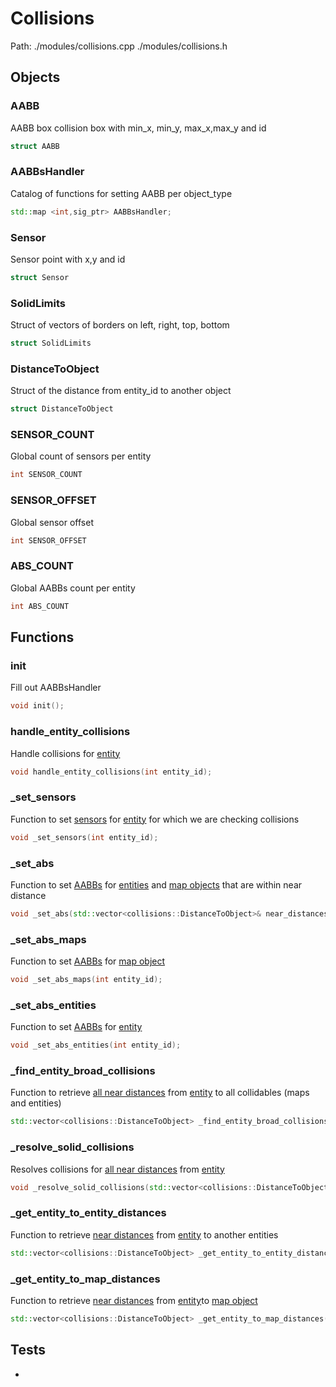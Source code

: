 # Collisions
Path: ./modules/collisions.cpp   ./modules/collisions.h

## Objects

### AABB
AABB box collision box with min_x, min_y, max_x,max_y and id
```c++
struct AABB
```

### AABBsHandler
Catalog of functions for setting AABB per object_type
```c++
std::map <int,sig_ptr> AABBsHandler;
```

### Sensor
Sensor point with x,y and id
```c++
struct Sensor
```

### SolidLimits
Struct of vectors of borders on left, right, top, bottom
```c++
struct SolidLimits
```

### DistanceToObject
Struct of the distance from entity_id to another object
```c++
struct DistanceToObject
```

### SENSOR_COUNT 
Global count of sensors per entity
```c++
int SENSOR_COUNT
```

### SENSOR_OFFSET
Global sensor offset
```c++
int SENSOR_OFFSET
```

### ABS_COUNT
Global AABBs count  per entity
```c++
int ABS_COUNT
```

## Functions

### init
Fill out AABBsHandler
```c++
void init();
```

### handle_entity_collisions
Handle collisions for  [entity](entity.md#Entity)
```c++
void handle_entity_collisions(int entity_id);
```

### _set_sensors
Function to set [sensors](collisions.md#Sensor) for [entity](entity.md#Entity) for which we are checking collisions
```c++
void _set_sensors(int entity_id);
```

### _set_abs
Function to set [AABBs](collisions.md#AABB) for [entities](entity.md#Entity) and [map objects](maps.md#Map) that are within near distance
```c++
void _set_abs(std::vector<collisions::DistanceToObject>& near_distances);
```

### _set_abs_maps
Function to set [AABBs](collisions.md#AABB) for [map object](maps.md#Map)
```c++
void _set_abs_maps(int entity_id);
```

### _set_abs_entities
Function to set [AABBs](collisions.md#AABB) for [entity](entity.md#Entity)
```c++
void _set_abs_entities(int entity_id);
```

### _find_entity_broad_collisions
Function to retrieve [all near distances](collisions.md#DistanceToObject) from [entity](entity.md#Entity) to all collidables (maps and entities)
```c++
std::vector<collisions::DistanceToObject> _find_entity_broad_collisions(int entity_id);
```

### _resolve_solid_collisions
Resolves collisions for [all near distances](collisions.md#DistanceToObject) from [entity](entity.md#Entity) 
```c++
void _resolve_solid_collisions(std::vector<collisions::DistanceToObject>& near_distances);
```

### _get_entity_to_entity_distances
Function to retrieve [near distances](collisions.md#DistanceToObject) from [entity](entity.md#Entity) to another entities
```c++
std::vector<collisions::DistanceToObject> _get_entity_to_entity_distances(int entity_id);
```

### _get_entity_to_map_distances
Function to retrieve [near distances](collisions.md#DistanceToObject) from [entity](entity.md#Entity)to [map object](maps.md#Maps)
```c++
std::vector<collisions::DistanceToObject> _get_entity_to_map_distances(int entity_id);
```

## Tests
-

